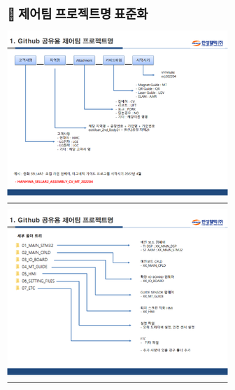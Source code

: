# 🤔 제어팀 프로젝트명 표준화 

![프로젝트_00](https://github.com/PowerAGV/.github/blob/main/image/project00.png)
***
![프로젝트_01](https://github.com/PowerAGV/.github/blob/main/image/project01.png)
***
